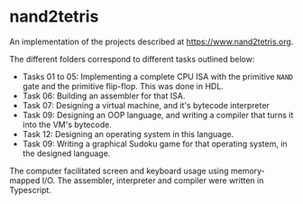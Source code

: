 # nand2tetris

An implementation of the projects described at https://www.nand2tetris.org.

The different folders correspond to different tasks outlined below:

-   Tasks 01 to 05: Implementing a complete CPU ISA with the primitive `NAND` gate and the primitive flip-flop. This was done in HDL.
-   Task 06: Building an assembler for that ISA.
-   Task 07: Designing a virtual machine, and it's bytecode interpreter
-   Task 09: Designing an OOP language, and writing a compiler that turns it into the VM's bytecode.
-   Task 12: Designing an operating system in this language.
-   Task 09: Writing a graphical Sudoku game for that operating system, in the designed language.

The computer facilitated screen and keyboard usage using memory-mapped I/O.
The assembler, interpreter and compiler were written in Typescript.
